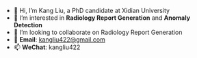 - 👋 Hi, I’m Kang Liu, a PhD candidate at Xidian University
- 👀 I’m interested in **Radiology Report Generation** and **Anomaly Detection**
- 💞️ I’m looking to collaborate on Radiology Report Generation
- 🌱 **Email**: kangliu422@gmail.com
- 📫 **WeChat**: kangliu422


<!---
Liuykang/Liuykang is a ✨ special ✨ repository because its `README.md` (this file) appears on your GitHub profile.
You can click the Preview link to take a look at your changes.
--->
